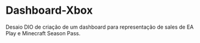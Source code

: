 # Dashboard-Xbox
Desaio DIO de criação de um dashboard para representação de sales de EA Play e Minecraft Season Pass.
